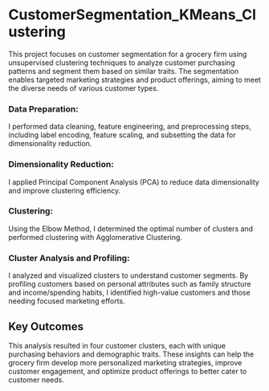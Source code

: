 
# CustomerSegmentation_KMeans_Clustering





This project focuses on customer segmentation for a grocery firm using unsupervised clustering techniques to analyze customer purchasing patterns and segment them based on similar traits. The segmentation enables targeted marketing strategies and product offerings, aiming to meet the diverse needs of various customer types.

### Data Preparation: 
I performed data cleaning, feature engineering, and preprocessing steps, including label encoding, feature scaling, and subsetting the data for dimensionality reduction.
### Dimensionality Reduction:
I applied Principal Component Analysis (PCA) to reduce data dimensionality and improve clustering efficiency.
### Clustering:
Using the Elbow Method, I determined the optimal number of clusters and performed clustering with Agglomerative Clustering.
### Cluster Analysis and Profiling:
I analyzed and visualized clusters to understand customer segments. By profiling customers based on personal attributes such as family structure and income/spending habits, I identified high-value customers and those needing focused marketing efforts.

## Key Outcomes
This analysis resulted in four customer clusters, each with unique purchasing behaviors and demographic traits. These insights can help the grocery firm develop more personalized marketing strategies, improve customer engagement, and optimize product offerings to better cater to customer needs.
